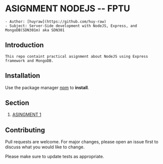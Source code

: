 # ASIGNMENT NODEJS -- FPTU 
    - Author: [huyraw](https://github.com/huy-raw) 
    - Subject: Server-Side development with NodeJS, Express, and MongoDB(SDN301m) aka SDN301

## Introduction
    This repo containt practical asignment about NodeJS using Express framework and MongoDB. 
## Installation
Use the package manager [npm](https://www.npmjs.com/) to **install**.

## Section
 1. [ASINGMENT 1](https://github.com/huy-raw/asignment-nodejs-fptu/tree/main/ASIGNMENT_1)

## Contributing
Pull requests are welcome. For major changes, please open an issue first
to discuss what you would like to change.

Please make sure to update tests as appropriate.


